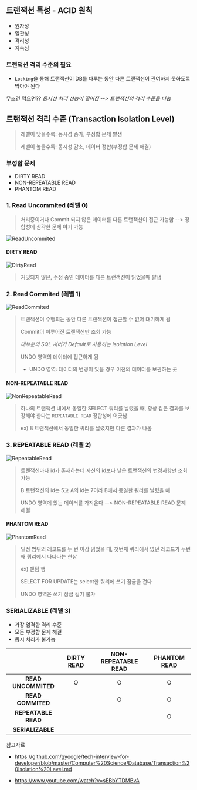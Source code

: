 ## 트랜잭션 특성 - ACID 원칙

- 원자성
- 일관성
- 격리성
- 지속성

### 트랜잭션 격리 수준의 필요

- `Locking`을 통해 트랜잭션이 DB를 다루는 동안 다른 트랜잭션이 관여하지 못하도록 막아야 된다

무조건 막으면?? *동시성 처리 성능이 떨어짐 --> 트랜잭션의 격리 수준을 나눔*





## 트랜잭션 격리 수준 (Transaction Isolation Level)

> 레벨이 낮을수록: 동시성 증가, 부정합 문제 발생
>
> 레벨이 높을수록: 동시성 감소, 데이터 정합(부정합 문제 해결)

### 부정합 문제

- DIRTY READ
- NON-REPEATABLE READ
- PHANTOM READ



### 1. Read Uncommited (레벨 0)

> 처리중이거나 Commit 되지 않은 데이터를 다른 트랜잭션이 접근 가능함 --> 정합성에 심각한 문제 야기 가능

![ReadUncommited](https://user-images.githubusercontent.com/97648258/211330367-7ea9aed2-069f-40be-a62f-acbc31205d04.png)



#### DIRTY READ

![DirtyRead](https://user-images.githubusercontent.com/97648258/211330410-836a229b-b6e0-4df1-b6e9-5b690ab47ab5.png)

> 커밋되지 않은, 수정 중인 데이터를 다른 트랜잭션이 읽었을때 발생



### 2. Read Commited (레벨 1)

![ReadCommited](https://user-images.githubusercontent.com/97648258/211330444-7f00ebf5-725c-477a-acf9-7d1ed379aac0.png)

> 트랜잭션이 수행되는 동안 다른 트랜잭션이 접근할 수 없어 대기하게 됨
>
> Commit이 이루어진 트랜잭션만 조회 가능
>
> *대부분의 SQL 서버가 Default로 사용하는 Isolation Level*
>
> UNDO 영역의 데이터에 접근하게 됨
>
> - UNDO 영역: 데이터의 변경이 있을 경우 이전의 데이터를 보관하는 곳

#### NON-REPEATABLE READ

![NonRepeatableRead](https://user-images.githubusercontent.com/97648258/211330479-d9977544-6b94-417c-8297-dea6d776d6d2.png)

> 하나의 트랜잭션 내에서 동일한 SELECT 쿼리를 날렸을 때, 항상 같은 결과를 보장해야 한다는 `REPEATABLE READ` 정합성에 어긋남
>
> ex) B 트랜잭션에서 동일한 쿼리를 날렸지만 다른 결과가 나옴



### 3. REPEATABLE READ (레벨 2)

![RepeatableRead](https://user-images.githubusercontent.com/97648258/211330642-6a46158f-c96e-4c82-845a-d1db24b14fda.png)

> 트랜잭션마다 id가 존재하는데 자신의 id보다 낮은 트랜잭션의 변경사항만 조회 가능
>
> B 트랜잭션의 id는 5고 A의 id는 7이라 B에서 동일한 쿼리를 날렸을 때
>
> UNDO 영역에 있는 데이터를 가져온다 --> NON-REPEATABLE READ 문제 해결

#### PHANTOM READ

![PhantomRead](https://user-images.githubusercontent.com/97648258/211330734-85c65765-5c21-4bd9-bfdb-64689aff5ae5.png)

> 일정 범위의 레코드를 두 번 이상 읽었을 때, 첫번째 쿼리에서 없던 레코드가 두번째 쿼리에서 나타나는 현상
>
> ex) 팬텀 행
>
> SELECT FOR UPDATE는 select한 쿼리에 쓰기 잠금을 건다
>
> UNDO 영역은 쓰기 잠금 걸기 불가



### SERIALIZABLE (레벨 3)

- 가장 엄격한 격리 수준
- 모든 부정합 문제 해결
- 동시 처리가 불가능



|                     | **DIRTY READ** | **NON-REPEATABLE READ** | **PHANTOM READ** |
| :-----------------: | :------------: | :---------------------: | :--------------: |
| **READ UNCOMMITED** |       O        |            O            |        O         |
|  **READ COMMITED**  |                |            O            |        O         |
| **REPEATABLE READ** |                |                         |        O         |
|  **SERIALIZABLE**   |                |                         |                  |







참고자료

- https://github.com/gyoogle/tech-interview-for-developer/blob/master/Computer%20Science/Database/Transaction%20Isolation%20Level.md

- https://www.youtube.com/watch?v=sEBbYTDMBvA